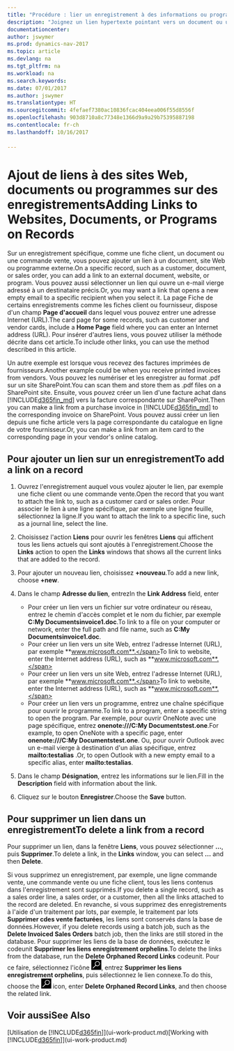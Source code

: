 ```yaml
---
title: "Procédure : lier un enregistrement à des informations ou programmes externes"
description: "Joignez un lien hypertexte pointant vers un document ou un site Web à un enregistrement spécifique, tel qu'une fiche client ou un document."
documentationcenter: 
author: jswymer
ms.prod: dynamics-nav-2017
ms.topic: article
ms.devlang: na
ms.tgt_pltfrm: na
ms.workload: na
ms.search.keywords: 
ms.date: 07/01/2017
ms.author: jswymer
ms.translationtype: HT
ms.sourcegitcommit: 4fefaef7380ac10836fcac404eea006f55d8556f
ms.openlocfilehash: 903d8710a8c77348e1366d9a9a29b75395887198
ms.contentlocale: fr-ch
ms.lasthandoff: 10/16/2017

---
```

# <a name="adding-links-to-websites-documents-or-programs-on-records"></a><span data-ttu-id="97f7a-103">Ajout de liens à des sites Web, documents ou programmes sur des enregistrements</span><span class="sxs-lookup"><span data-stu-id="97f7a-103">Adding Links to Websites, Documents, or Programs on Records</span></span>
<span data-ttu-id="97f7a-104">Sur un enregistrement spécifique, comme une fiche client, un document ou une commande vente, vous pouvez ajouter un lien à un document, site Web ou programme externe.</span><span class="sxs-lookup"><span data-stu-id="97f7a-104">On a specific record, such as a customer, document, or sales order, you can add a link to an external document, website, or program.</span></span> <span data-ttu-id="97f7a-105">Vous pouvez aussi sélectionner un lien qui ouvre un e-mail vierge adressé à un destinataire précis.</span><span class="sxs-lookup"><span data-stu-id="97f7a-105">Or, you may want a link that opens a new empty email to a specific recipient when you select it.</span></span> <span data-ttu-id="97f7a-106">La page Fiche de certains enregistrements comme les fiches client ou fournisseur, dispose d'un champ **Page d'accueil** dans lequel vous pouvez entrer une adresse Internet (URL).</span><span class="sxs-lookup"><span data-stu-id="97f7a-106">The card page for some records, such as customer and vendor cards, include a **Home Page** field where you can enter an Internet address (URL).</span></span> <span data-ttu-id="97f7a-107">Pour insérer d'autres liens, vous pouvez utiliser la méthode décrite dans cet article.</span><span class="sxs-lookup"><span data-stu-id="97f7a-107">To include other links, you can use the method described in this article.</span></span>

<span data-ttu-id="97f7a-108">Un autre exemple est lorsque vous recevez des factures imprimées de fournisseurs.</span><span class="sxs-lookup"><span data-stu-id="97f7a-108">Another example could be when you receive printed invoices from vendors.</span></span> <span data-ttu-id="97f7a-109">Vous pouvez les numériser et les enregistrer au format .pdf sur un site SharePoint.</span><span class="sxs-lookup"><span data-stu-id="97f7a-109">You can scan them and store them as .pdf files on a SharePoint site.</span></span> <span data-ttu-id="97f7a-110">Ensuite, vous pouvez créer un lien d'une facture achat dans [!INCLUDE[d365fin_md](includes/d365fin_md.md)] vers la facture correspondante sur SharePoint.</span><span class="sxs-lookup"><span data-stu-id="97f7a-110">Then you can make a link from a purchase invoice in [!INCLUDE[d365fin_md](includes/d365fin_md.md)] to the corresponding invoice on  SharePoint.</span></span> <span data-ttu-id="97f7a-111">Vous pouvez aussi créer un lien depuis une fiche article vers la page correspondante du catalogue en ligne de votre fournisseur.</span><span class="sxs-lookup"><span data-stu-id="97f7a-111">Or, you can make a link from an item card to the corresponding page in your vendor's online catalog.</span></span>
  
## <a name="to-add-a-link-on-a-record"></a><span data-ttu-id="97f7a-112">Pour ajouter un lien sur un enregistrement</span><span class="sxs-lookup"><span data-stu-id="97f7a-112">To add a link on a record</span></span>   
  
1.  <span data-ttu-id="97f7a-113">Ouvrez l'enregistrement auquel vous voulez ajouter le lien, par exemple une fiche client ou une commande vente.</span><span class="sxs-lookup"><span data-stu-id="97f7a-113">Open the record that you want to attach the link to, such as a customer card or sales order.</span></span> <span data-ttu-id="97f7a-114">Pour associer le lien à une ligne spécifique, par exemple une ligne feuille, sélectionnez la ligne.</span><span class="sxs-lookup"><span data-stu-id="97f7a-114">If you want to attach the link to a specific line, such as a journal line, select the line.</span></span>  
  
2.  <span data-ttu-id="97f7a-115">Choisissez l'action **Liens** pour ouvrir les fenêtres **Liens** qui affichent tous les liens actuels qui sont ajoutés à l'enregistrement.</span><span class="sxs-lookup"><span data-stu-id="97f7a-115">Choose the **Links** action to open the **Links** windows that shows all the current links that are added to the record.</span></span>

3. <span data-ttu-id="97f7a-116">Pour ajouter un nouveau lien, choisissez **+nouveau**.</span><span class="sxs-lookup"><span data-stu-id="97f7a-116">To add a new link, choose **+new**.</span></span> 
  
4.  <span data-ttu-id="97f7a-117">Dans le champ **Adresse du lien**, entrez</span><span class="sxs-lookup"><span data-stu-id="97f7a-117">In the **Link Address** field, enter</span></span>

    -   <span data-ttu-id="97f7a-118">Pour créer un lien vers un fichier sur votre ordinateur ou réseau, entrez le chemin d'accès complet et le nom du fichier, par exemple **C:My Documentsinvoice1.doc**.</span><span class="sxs-lookup"><span data-stu-id="97f7a-118">To link to a file on your computer or network, enter the full path and file name, such as  **C:My Documentsinvoice1.doc**.</span></span>
    -   <span data-ttu-id="97f7a-119">Pour créer un lien vers un site Web, entrez l'adresse Internet (URL), par exemple **www.microsoft.com**.</span><span class="sxs-lookup"><span data-stu-id="97f7a-119">To link to website, enter the Internet address (URL), such as **www.microsoft.com**.</span></span> 
    -   <span data-ttu-id="97f7a-120">Pour créer un lien vers un site Web, entrez l'adresse Internet (URL), par exemple **www.microsoft.com**.</span><span class="sxs-lookup"><span data-stu-id="97f7a-120">To link to website, enter the Internet address (URL), such as **www.microsoft.com**.</span></span> 
    -   <span data-ttu-id="97f7a-121">Pour créer un lien vers un programme, entrez une chaîne spécifique pour ouvrir le programme.</span><span class="sxs-lookup"><span data-stu-id="97f7a-121">To link to a program, enter a specific string to open the program.</span></span> <span data-ttu-id="97f7a-122">Par exemple, pour ouvrir OneNote avec une page spécifique, entrez **onenote:///C:My Documentstest.one**.</span><span class="sxs-lookup"><span data-stu-id="97f7a-122">For example, to open OneNote with a specific page, enter **onenote:///C:My Documentstest.one**.</span></span> <span data-ttu-id="97f7a-123">Ou, pour ouvrir Outlook avec un e-mail vierge à destination d'un alias spécifique, entrez **mailto:testalias** .</span><span class="sxs-lookup"><span data-stu-id="97f7a-123">Or, to open Outlook with a new empty email to a specific alias, enter **mailto:testalias**.</span></span>  
  
5.  <span data-ttu-id="97f7a-124">Dans le champ **Désignation**, entrez les informations sur le lien.</span><span class="sxs-lookup"><span data-stu-id="97f7a-124">Fill in the **Description** field with information about the link.</span></span>  
  
6.  <span data-ttu-id="97f7a-125">Cliquez sur le bouton **Enregistrer**.</span><span class="sxs-lookup"><span data-stu-id="97f7a-125">Choose the **Save** button.</span></span>  
  
## <a name="to-delete-a-link-from-a-record"></a><span data-ttu-id="97f7a-126">Pour supprimer un lien dans un enregistrement</span><span class="sxs-lookup"><span data-stu-id="97f7a-126">To delete a link from a record</span></span>  
  
<span data-ttu-id="97f7a-127">Pour supprimer un lien, dans la fenêtre **Liens**, vous pouvez sélectionner **…**, puis **Supprimer**.</span><span class="sxs-lookup"><span data-stu-id="97f7a-127">To delete a link, in the **Links** window, you can select **...** and then **Delete**.</span></span>

<span data-ttu-id="97f7a-128">Si vous supprimez un enregistrement, par exemple, une ligne commande vente, une commande vente ou une fiche client, tous les liens contenus dans l'enregistrement sont supprimés.</span><span class="sxs-lookup"><span data-stu-id="97f7a-128">If you delete a single record, such as a sales order line, a sales order, or a customer, then all the links attached to the record are deleted.</span></span> <span data-ttu-id="97f7a-129">En revanche, si vous supprimez des enregistrements à l'aide d'un traitement par lots, par exemple, le traitement par lots **Supprimer cdes vente facturées**, les liens sont conservés dans la base de données.</span><span class="sxs-lookup"><span data-stu-id="97f7a-129">However, if you delete records using a batch job, such as the **Delete Invoiced Sales Orders** batch job, then the links are still stored in the database.</span></span> <span data-ttu-id="97f7a-130">Pour supprimer les liens de la base de données, exécutez le codeunit **Supprimer les liens enregistrement orphelins**.</span><span class="sxs-lookup"><span data-stu-id="97f7a-130">To delete the links from the database, run the **Delete Orphaned Record Links** codeunit.</span></span> <span data-ttu-id="97f7a-131">Pour ce faire, sélectionnez l'icône ![Page ou état pour la recherche](media/ui-search/search_small.png "Page ou état pour la recherche"), entrez **Supprimer les liens enregistrement orphelins**, puis sélectionnez le lien connexe.</span><span class="sxs-lookup"><span data-stu-id="97f7a-131">To do this, choose the ![Search for Page or Report](media/ui-search/search_small.png "Search for Page or Report icon") icon, enter **Delete Orphaned Record Links**, and then choose the related link.</span></span>   
  
<!-- ### To run delete orphaned record links  
  
1.  Choose the ![Search for Page or Report](media/ui-search/search_small.png "Search for Page or Report icon") icon, enter **Data Deletion**, and then choose the related link.  
  
2.  On the **Data Deletion** page, choose **Tasks**, and then choose **Delete Orphaned Record Links**.  -->
  
## <a name="see-also"></a><span data-ttu-id="97f7a-132">Voir aussi</span><span class="sxs-lookup"><span data-stu-id="97f7a-132">See Also</span></span>  
<span data-ttu-id="97f7a-133">[Utilisation de [!INCLUDE[d365fin](includes/d365fin_md.md)]](ui-work-product.md)</span><span class="sxs-lookup"><span data-stu-id="97f7a-133">[Working with [!INCLUDE[d365fin](includes/d365fin_md.md)]](ui-work-product.md)</span></span>  
